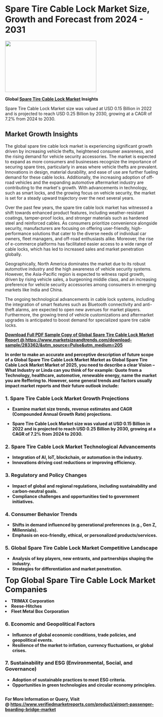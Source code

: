 <H1>Spare Tire Cable Lock Market Size, Growth and Forecast from 2024 - 2031</H1><img class="aligncenter size-medium wp-image-584254" src="https://thirdeyenews.in/wp-content/uploads/2024/09/Global-Market-Research-300x168.jpeg" alt="" width="300" height="168" /><p><strong>Global&nbsp;<a href="https://www.marketsizeandtrends.com/download-sample/283362/&amp;utm_source=Pulse&amp;utm_medium=205">Spare Tire Cable Lock Market</a> Insights</strong></p><p>Spare Tire Cable Lock Market size was valued at USD 0.15 Billion in 2022 and is projected to reach USD 0.25 Billion by 2030, growing at a CAGR of 7.2% from 2024 to 2030.</p><p><h2>Market Growth Insights</h2> <p>The global spare tire cable lock market is experiencing significant growth driven by increasing vehicle thefts, heightened consumer awareness, and the rising demand for vehicle security accessories. The market is expected to expand as more consumers and businesses recognize the importance of securing spare tires, particularly in areas where vehicle thefts are prevalent. Innovations in design, material durability, and ease of use are further fueling demand for these cable locks. Additionally, the increasing adoption of off-road vehicles and the expanding automotive aftermarket industry are contributing to the market's growth. With advancements in technology, such as smart locks, and the growing focus on vehicle security, the market is set for a steady upward trajectory over the next several years.</p> <p><strong><a href="#"></a></strong></p> <p>Over the past few years, the spare tire cable lock market has witnessed a shift towards enhanced product features, including weather-resistant coatings, tamper-proof locks, and stronger materials such as hardened steel and reinforced cables. As consumers prioritize convenience alongside security, manufacturers are focusing on offering user-friendly, high-performance solutions that cater to the diverse needs of individual car owners, fleet managers, and off-road enthusiasts alike. Moreover, the rise of e-commerce platforms has facilitated easier access to a wide range of cable locks, which has led to increased sales and market penetration globally.</p> <p>Geographically, North America dominates the market due to its robust automotive industry and the high awareness of vehicle security systems. However, the Asia-Pacific region is expected to witness rapid growth, driven by rising vehicle sales, a burgeoning middle class, and an increasing preference for vehicle security accessories among consumers in emerging markets like India and China.</p> <p>The ongoing technological advancements in cable lock systems, including the integration of smart features such as Bluetooth connectivity and anti-theft alarms, are expected to open new avenues for market players. Furthermore, the growing trend of vehicle customizations and aftermarket upgrades is anticipated to boost demand for specialized spare tire cable locks.</p> <p><strong><a href="#"></p><p><span class=""><strong>Download Full PDF Sample Copy of Global Spare Tire Cable Lock Market Report</strong> @ <a href="https://www.marketsizeandtrends.com/download-sample/283362/&amp;utm_source=Pulse&amp;utm_medium=205" target="_blank">https://www.marketsizeandtrends.com/download-sample/283362/&amp;utm_source=Pulse&amp;utm_medium=205</a></span></p><p>In order to make an accurate and perceptive description of future scope of a Global&nbsp;Spare Tire Cable Lock Market Market as Global&nbsp;Spare Tire Cable Lock Market Market of 2025, you need to describe a clear Vision &ndash; What Industry or Linda can you think of for example: Quote from a Technology, healthcare, automotive, renewable energy, name the market you are Reffering to. However, some general trends and factors usually impact market reports and their future outlook include:</p><h3>1.&nbsp;<strong>Spare Tire Cable Lock Market Growth Projections</strong></h3><ul><li>Examine market size trends, revenue estimates and CAGR (Compounded Annual Growth Rate) projections.</li><li><p>Spare Tire Cable Lock Market size was valued at USD 0.15 Billion in 2022 and is projected to reach USD 0.25 Billion by 2030, growing at a CAGR of 7.2% from 2024 to 2030.</p></li></ul><h3>2.&nbsp;<strong>Spare Tire Cable Lock Market Technological Advancements</strong></h3><ul><li>Integration of AI, IoT, blockchain, or automation in the industry.</li><li>Innovations driving cost reductions or improving efficiency.</li></ul><h3>3.&nbsp;<strong>Regulatory and Policy Changes</strong></h3><ul><li>Impact of global and regional regulations, including sustainability and carbon-neutral goals.</li><li>Compliance challenges and opportunities tied to government initiatives.</li></ul><h3>4.&nbsp;<strong>Consumer Behavior Trends</strong></h3><ul><li>Shifts in demand influenced by generational preferences (e.g., Gen Z, Millennials).</li><li>Emphasis on eco-friendly, ethical, or personalized products/services.</li></ul><h3>5.&nbsp;<strong>Global Spare Tire Cable Lock Market Competitive Landscape</strong></h3><ul><li>Analysis of key players, new entrants, and partnerships shaping the industry.</li><li>Strategies for differentiation and market penetration.</li></ul><p data-pm-slice="1 1 []"><span style="color: inherit; font-family: inherit; font-size: 25px;">Top Global Spare Tire Cable Lock Market Companies</span></p><div class="" data-test-id=""><p><li>TRIMAX Corporation</li><li> Reese-Hitches</li><li> Fleet Metal Box Corporation</li></p></div><h3>6.&nbsp;<strong>Economic and Geopolitical Factors</strong></h3><ul><li>Influence of global economic conditions, trade policies, and geopolitical events.</li><li>Resilience of the market to inflation, currency fluctuations, or global crises.</li></ul><h3>7.&nbsp;<strong>Sustainability and ESG (Environmental, Social, and Governance)</strong></h3><ul><li>Adoption of sustainable practices to meet ESG criteria.</li><li>Opportunities in green technologies and circular economy principles.</li></ul><h2><strong style="font-size: 14px;">For More Information or Query, Visit @&nbsp;</strong><a style="background-color: #ffffff; font-size: 14px;" href="https://www.marketsizeandtrends.com/report/spare-tire-cable-lock-market/" target="_blank">https://www.verifiedmarketreports.com/product/airport-passenger-boarding-bridge-market</a></h2>
